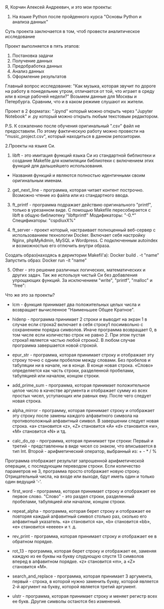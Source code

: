 Я, Корчин Алексей Андреевич, и это мои проекты:

1. На языке Python после пройденного курса "Основы Python и анализа данных"

Суть проекта заключается в том, чтоб провести аналитическое исследование

Проект выполняется в пять этапов:
1) Постановка задачи
2) Получение данных
3) Предобработка данных
4) Анализ данных
5) Оформление результатов

Главный вопрос исследование: "Как музыка, которая звучит по дороге на работу в понедельник утром, отличается от той, что играет в среду или в конце рабочей недели?"
Возьмем данные для Москвы и Петербурга. Сравним, что и в каком режиме слушают их жители.

Проект в 2 форматах: ".ipynd" который можно открыть через "Jupyter Notebook" и .py который можно открыть любым текстовым редактором.

P.S. К сожалению после обучения оригинальный ".csv" файл не предоставили. По этому фактическую работу можно провести на "music_project.csv", который находиться в данном репозитории.


2.Проекты на языке Си.

1) libft - это имитация функций языка Си из стандартной библиотеки и создание Makefile для компиляции библиотеки с включением этих функций для дальшейшего использования.

- Названия функций и являются полностью идентичными своим оригинальным именам.

2) get_next_line - программа, которая читает контент построчно. Возможно чтение из файла или из стандартного ввода.

3) ft_printf - программа подражает действию оригинального "printf", только в урезанном виде. С помощью Makefile пересобирается с libft в общую библиотеку "libftprintf"
Модификаторы: "-0.*"
Спецификаторы: "cspdiuxX%"

4) ft_server - проект который, настраивает полноценный веб-сервер с использованием технологии Docker.
Включает себя настройку Nginx, phpMyAdmin, MySQL и Wordpress. С подключенным autoindex и возможностью его отлючить внутри образа.

Создать образ(находясь в дериктории Makefil'a): Docker build . -t "name"
Запустить образ: Docker run -it "name"

5) Other - это решение различных логических, математических и других задач. Так же используя чистый Си без добавления упрощающих функций. За исключением "write", "printf", "malloc" и "free":

Что же это за проекты?

- lcm - функция принимает два положительных целых числа и возвращает вычисленное "Наименьшее Общее Кратное". 

- hidenp - программа принимает 2 строки и выводит на экран 1 в случае если строка2 включает в себя строку1 посимвольно с сохранением порядка символов. Иначе программа возвращает 0, в том числе если количество строк не равно 2. При этом пустая строка1 является частью любой строки2. В любом случае программа завершается новой строкой.

- epur_str - программа, которая принимает строку и отображает эту строку точно с одним
пробелом между словами. Без пробелов и табуляции ни в начале, ни в конце. В конце новая строка. «Слово» определяется как часть строки, разделенной пробелами, табуляцией или началом, концом строки.

- add_prime_sum - программа, которая принимает положительное целое число в качестве аргумента и oтображает сумму из всех простых чисел, уступающих или равных ему. После чего следует новая строка.

- alpha_mirror -  программу, которая принимает строку и отображает эту строку после замены каждого алфавитного символа на противоположный алфавитный символ. В завершении следует новая строка.
«a» становится «z», «Z» становится «A»
«d» становится «w», «M» становится «N» и тд.

- calc_do_op - программа, которая принимает три строки:
Первый и третий - представленны в виде чисел со знаком, что вписывается в тип Int.
Второй - арифметический оператор, выбранный из: + - * / %

Программа отображает результат запрошенной арифметической операции, с последующим переводом строки. Если количество параметров не 3, программа просто отображает новую строку. Отрицательный числа, на входе или выходе, бдут иметь один и только один ведущий '-'.

- first_word - программа, которая принимает строку и отображает ее первое слово.
"Слово" - это раздел строки, разделенный пробелами, табуляцией или началом, концом строки.

- repeat_alpha - программа, которая берет строку и отображает ее повторяя каждый алфавитный символ столько раз, сколько его алфавитный указатель.
«a» становится «a», «b» становится «bb», «e» становится «eeeee» и т. д.

- rev_print - программа, которая принимает строку и отображает ее в обратном порядке.

- rot_13 - программа, которая берет строку и отображает ее, заменяя каждую из ее буквы на букву слудующую спустя 13 символов вперед в алфавитном порядке.
«z» становится «m», а «Z» становится «M».

- search_and_replace - программа, которая принимает 3 аргумента, первый - строка, в которой нужно заменить букву, которой является 2-й аргумент на букву, которой является третий аргумент.

- ulstr - программа, которая принимает строку и меняет регистр всех ее букв. Другие символы остаются без изменений.
